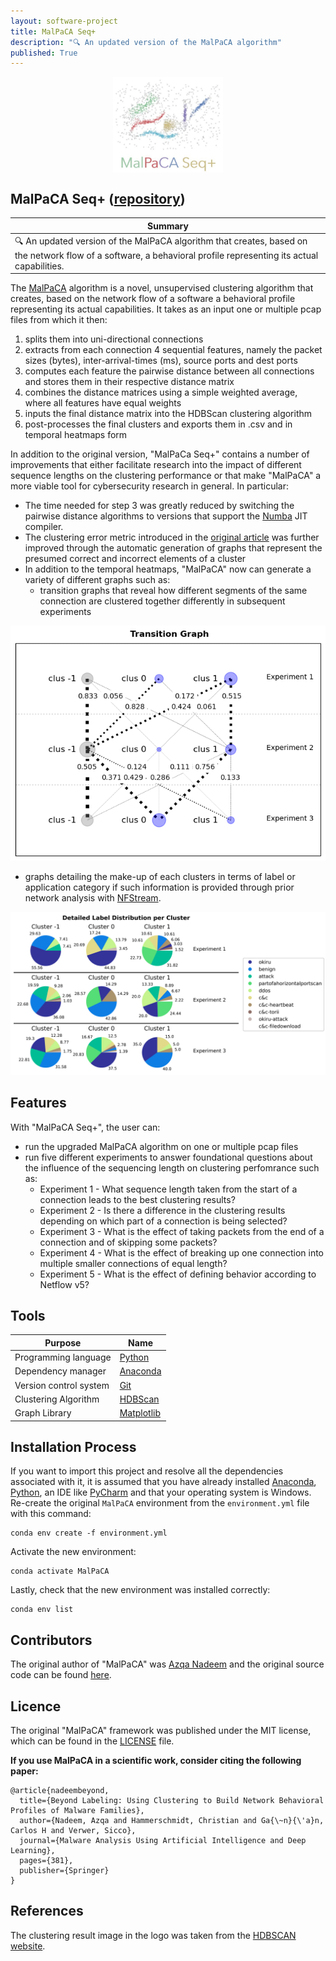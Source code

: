 ```yaml
---
layout: software-project
title: MalPaCA Seq+
description: "🔍 An updated version of the MalPaCA algorithm"
published: True
---
```


<img src= "/assets/software-project/malpaca-seq/malpaca_seq_logo.JPG" alt="MalPaCA Seq+ Logo" width="35%" style="display: block; margin: 0 auto">

## MalPaCA Seq+ ([repository](https://github.com/johanneshagspiel/malpaca-seq))

| Summary  |
| -------------------------------------------------- |
| 🔍 An updated version of the MalPaCA algorithm that creates, based on the network flow of a software, a behavioral profile representing its actual capabilities.|

The [MalPaCA](https://github.com/tudelft-cda-lab/malpaca-pub) algorithm is a novel, unsupervised clustering algorithm that creates, based on the network flow of a software a behavioral profile representing its actual capabilities.
It takes as an input one or multiple pcap files from which it then:
1. splits them into uni-directional connections
2. extracts from each connection 4 sequential features, namely the packet sizes (bytes), inter-arrival-times (ms), source ports and dest ports
3. computes each feature the pairwise distance between all connections and stores them in their respective distance matrix
4. combines the distance matrices using a simple weighted average, where all features have equal weights
5. inputs the final distance matrix into the HDBScan clustering algorithm
6. post-processes the final clusters and exports them in .csv and in temporal heatmaps form 

In addition to the original version, "MalPaCa Seq+" contains a number of improvements that either facilitate research into the impact of different sequence lengths on the clustering performance or that make "MalPaCA" a more viable tool for cybersecurity research in general. 
In particular:
- The time needed for step 3 was greatly reduced by switching the pairwise distance algorithms to versions that support the [Numba](https://numba.pydata.org/) JIT compiler.
- The clustering error metric introduced in the [original article](https://arxiv.org/abs/1904.01371) was further improved through the automatic generation of graphs that represent the presumed correct and incorrect elements of a cluster
- In addition to the temporal heatmaps, "MalPaCA" now can generate a variety of different graphs such as:
  - transition graphs that reveal how different segments of the same connection are clustered together differently in subsequent experiments

<p align="center">
	<img src= "/assets/software-project/malpaca-seq//example_transition_graph.png" alt="Example Transition Graph" height="20%">
</p>

  - graphs detailing the make-up of each clusters in terms of label or application category if such information is provided through prior network analysis with [NFStream](https://github.com/nfstream/nfstream). 

<p align="center">
	<img src= "/assets/software-project/malpaca-seq//example_detailed_labels_overview.png" alt="Example Detailed Labels Overview Graph" height="25%">
</p>


## Features

With "MalPaCA Seq+", the user can:
- run the upgraded MalPaCA algorithm on one or multiple pcap files  
- run five different experiments to answer foundational questions about the influence of the sequencing length on clustering perfomrance such as:
  - Experiment 1 - What sequence length taken from the start of a connection leads to the best clustering results?
  - Experiment 2 - Is there a difference in the clustering results depending on which part of a connection is being selected?
  - Experiment 3 - What is the effect of taking packets from the end of a connection and of skipping some packets?
  - Experiment 4 - What is the effect of breaking up one connection into multiple smaller connections of equal length?
  - Experiment 5 - What is the effect of defining behavior according to Netflow v5?

## Tools

| Purpose               | Name                                                                       |
|-----------------------|----------------------------------------------------------------------------|
| Programming language  | [Python](https://www.python.org/)                                          |
| Dependency manager    | [Anaconda](https://www.anaconda.com/products/distribution)                 |
| Version control system | [Git](https://git-scm.com/)                                                |
| Clustering Algorithm 	| [HDBScan](https://hdbscan.readthedocs.io/en/latest/how_hdbscan_works.html) |
| Graph Library 		    | [Matplotlib](https://matplotlib.org/)                                   |


## Installation Process

If you want to import this project and resolve all the dependencies associated with it, it is assumed that you have already installed [Anaconda](https://docs.conda.io/projects/conda/en/latest/user-guide/install/index.html), [Python](https://www.python.org/downloads/windows/), an IDE like [PyCharm](https://www.jetbrains.com/pycharm/download/#section=windows) and that your operating system is Windows.
Re-create the original `MalPaCA` environment from the `environment.yml` file with this command:

	conda env create -f environment.yml

Activate the new environment:
 
	conda activate MalPaCA

Lastly, check that the new environment was installed correctly:
	
	conda env list

## Contributors

The original author of "MalPaCA" was [Azqa Nadeem](https://github.com/azqa) and the original source code can be found [here](https://github.com/tudelft-cda-lab/malpaca-pub).

## Licence

The original "MalPaCA" framework was published under the MIT license, which can be found in the [LICENSE](https://github.com/johanneshagspiel/malpaca-seq/blob/master/LICENSE) file. 

**If you use MalPaCA in a scientific work, consider citing the following paper:**

    @article{nadeembeyond,
      title={Beyond Labeling: Using Clustering to Build Network Behavioral Profiles of Malware Families},
      author={Nadeem, Azqa and Hammerschmidt, Christian and Ga{\~n}{\'a}n, Carlos H and Verwer, Sicco},
      journal={Malware Analysis Using Artificial Intelligence and Deep Learning},
      pages={381},
      publisher={Springer}
    }

## References

The clustering result image in the logo was taken from the [HDBSCAN website](https://hdbscan.readthedocs.io/en/latest/_images/soft_clustering_explanation_6_0.png). 